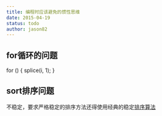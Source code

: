```yaml
---
title: 编程时应该避免的惯性思维
date: 2015-04-19
status: todo
author: jason82
---
```


## for循环的问题

for () {
    splice(i, 1);
}

## sort排序问题

不稳定，要求严格稳定的排序方法还得使用经典的稳定[排序算法](https://zh.wikipedia.org/wiki/%E6%8E%92%E5%BA%8F%E7%AE%97%E6%B3%95#.E7.A9.A9.E5.AE.9A.E6.80.A7)

